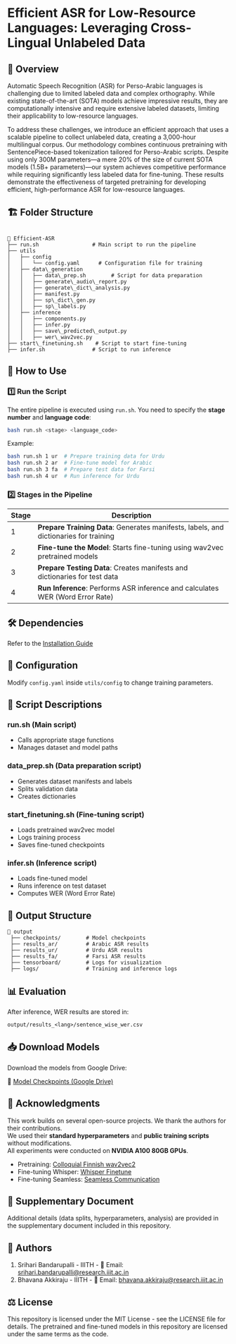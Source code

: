 # Efficient ASR for Low-Resource Languages: Leveraging Cross-Lingual Unlabeled Data

## 📌 Overview

Automatic Speech Recognition (ASR) for Perso-Arabic languages is challenging due to limited labeled data and complex orthography. While existing state-of-the-art (SOTA) models achieve impressive results, they are computationally intensive and require extensive labeled datasets, limiting their applicability to low-resource languages.  

To address these challenges, we introduce an efficient approach that uses a scalable pipeline to collect unlabeled data, creating a 3,000-hour multilingual corpus. Our methodology combines continuous pretraining with SentencePiece-based tokenization tailored for Perso-Arabic scripts. Despite using only 300M parameters—a mere 20% of the size of current SOTA models (1.5B+ parameters)—our system achieves competitive performance while requiring significantly less labeled data for fine-tuning. These results demonstrate the effectiveness of targeted pretraining for developing efficient, high-performance ASR for low-resource languages.

## 🏗 Folder Structure
```

📂 Efficient-ASR
├── run.sh                 # Main script to run the pipeline
├── utils
│   ├── config
│   │   └── config.yaml      # Configuration file for training
│   ├── data\_generation
│   │   ├── data\_prep.sh        # Script for data preparation
│   │   ├── generate\_audio\_report.py
│   │   ├── generate\_dict\_analysis.py
│   │   ├── manifest.py
│   │   ├── sp\_dict\_gen.py
│   │   ├── sp\_labels.py
│   ├── inference
│   │   ├── components.py
│   │   ├── infer.py
│   │   ├── save\_predicted\_output.py
│   │   ├── wer\_wav2vec.py
├── start\_finetuning.sh    # Script to start fine-tuning
├── infer.sh               # Script to run inference

````

## 🚀 How to Use

### 1️⃣ Run the Script
The entire pipeline is executed using `run.sh`. You need to specify the **stage number** and **language code**:
```bash
bash run.sh <stage> <language_code>
````

Example:

```bash
bash run.sh 1 ur  # Prepare training data for Urdu
bash run.sh 2 ar  # Fine-tune model for Arabic
bash run.sh 3 fa  # Prepare test data for Farsi
bash run.sh 4 ur  # Run inference for Urdu
```

### 2️⃣ Stages in the Pipeline

| Stage | Description                                                                           |
| ----- | ------------------------------------------------------------------------------------- |
| 1     | **Prepare Training Data**: Generates manifests, labels, and dictionaries for training |
| 2     | **Fine-tune the Model**: Starts fine-tuning using wav2vec pretrained models           |
| 3     | **Prepare Testing Data**: Creates manifests and dictionaries for test data            |
| 4     | **Run Inference**: Performs ASR inference and calculates WER (Word Error Rate)        |

## 🛠 Dependencies

Refer to the [Installation Guide](Installation.md)

## 🔧 Configuration

Modify `config.yaml` inside `utils/config` to change training parameters.

## 📝 Script Descriptions

### **run.sh** (Main script)

* Calls appropriate stage functions
* Manages dataset and model paths

### **data\_prep.sh** (Data preparation script)

* Generates dataset manifests and labels
* Splits validation data
* Creates dictionaries

### **start\_finetuning.sh** (Fine-tuning script)

* Loads pretrained wav2vec model
* Logs training process
* Saves fine-tuned checkpoints

### **infer.sh** (Inference script)

* Loads fine-tuned model
* Runs inference on test dataset
* Computes WER (Word Error Rate)

## 📂 Output Structure

```
📂 output
 ├── checkpoints/        # Model checkpoints
 ├── results_ar/         # Arabic ASR results
 ├── results_ur/         # Urdu ASR results
 ├── results_fa/         # Farsi ASR results
 ├── tensorboard/        # Logs for visualization
 ├── logs/               # Training and inference logs
```

## 📊 Evaluation

After inference, WER results are stored in:

```
output/results_<lang>/sentence_wise_wer.csv
```

## 📥 Download Models

Download the models from Google Drive:

🔗 [Model Checkpoints (Google Drive)](https://drive.google.com/file/d/1448YTjUV_adVcM8O0cFCb3pypj_SpXpA/view?usp=drive_link)


## 📎 Acknowledgments
This work builds on several open-source projects. We thank the authors for their contributions.  
We used their **standard hyperparameters** and **public training scripts** without modifications.  
All experiments were conducted on **NVIDIA A100 80GB GPUs**.

- Pretraining: [Colloquial Finnish wav2vec2](https://github.com/aalto-speech/colloquial-Finnish-wav2vec2)  
- Fine-tuning Whisper: [Whisper Finetune](https://github.com/vasistalodagala/whisper-finetune)  
- Fine-tuning Seamless: [Seamless Communication](https://github.com/facebookresearch/seamless_communication/tree/main/src/seamless_communication/cli/m4t/finetune)  

## 📄 Supplementary Document

Additional details (data splits, hyperparameters, analysis) are provided in the supplementary document included in this repository.

## 👥 Authors

1. Srihari Bandarupalli - IIITH - 📧 Email: [srihari.bandarupalli@research.iiit.ac.in](mailto:srihari.bandarupalli@research.iiit.ac.in)
2. Bhavana Akkiraju - IIITH - 📧 Email: [bhavana.akkiraju@research.iiit.ac.in](mailto:bhavana.akkiraju@research.iiit.ac.in)

## ⚖️ License

This repository is licensed under the MIT License - see the LICENSE file for details. The pretrained and fine-tuned models in this repository are licensed under the same terms as the code.

